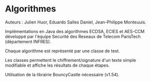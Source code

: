 # Algorithmes
Auteurs : Julien Huor, Eduardo Salles Daniel, Jean-Philippe Monteuuis.

Implémentations en Java des algorithmes ECDSA, ECIES et AES-CCM développé par l'équipe Securité des Reseaux de Telecom ParisTech (département INFRES).

Chaque algorithme est représenté par une classe de test.

Les classes permettent le chiffrement/signature d'un texte simple modifiable et affiche les résultats de chaque étapes.

Utilisation de la librairie BouncyCastle nécessaire (v1.54).
